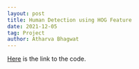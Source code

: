 ```yaml
---
layout: post
title: Human Detection using HOG Feature
date: 2021-12-05
tag: Project
author: Atharva Bhagwat
---
```


[Here](https://github.com/atharva-bhagwat/CSGY-6643/tree/main/human_detection) is the link to the code.
